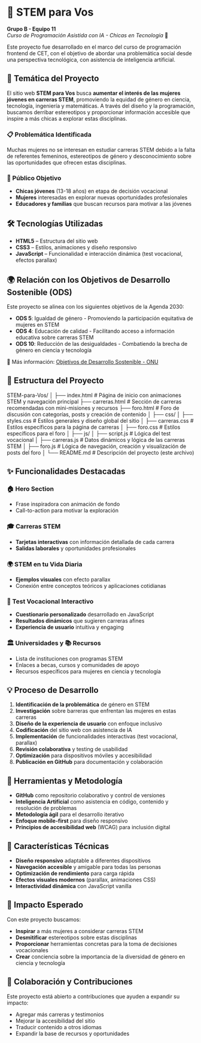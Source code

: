 # 🚀 STEM para Vos

**Grupo B - Equipo 11**  
*Curso de Programación Asistida con IA - Chicas en Tecnología* 🚀

Este proyecto fue desarrollado en el marco del curso de programación frontend de CET, con el objetivo de abordar una problemática social desde una perspectiva tecnológica, con asistencia de inteligencia artificial.

## 🎯 Temática del Proyecto

El sitio web **STEM para Vos** busca **aumentar el interés de las mujeres jóvenes en carreras STEM**, promoviendo la equidad de género en ciencia, tecnología, ingeniería y matemáticas. A través del diseño y la programación, buscamos derribar estereotipos y proporcionar información accesible que inspire a más chicas a explorar estas disciplinas.

### 📋 Problemática Identificada
Muchas mujeres no se interesan en estudiar carreras STEM debido a la falta de referentes femeninos, estereotipos de género y desconocimiento sobre las oportunidades que ofrecen estas disciplinas.

### 👥 Público Objetivo
- **Chicas jóvenes** (13-18 años) en etapa de decisión vocacional
- **Mujeres** interesadas en explorar nuevas oportunidades profesionales
- **Educadores y familias** que buscan recursos para motivar a las jóvenes

## 🛠️ Tecnologías Utilizadas

- **HTML5** – Estructura del sitio web
- **CSS3** – Estilos, animaciones y diseño responsivo
- **JavaScript** – Funcionalidad e interacción dinámica (test vocacional, efectos parallax)

## 🌍 Relación con los Objetivos de Desarrollo Sostenible (ODS)

Este proyecto se alinea con los siguientes objetivos de la Agenda 2030:

- **ODS 5**: Igualdad de género - Promoviendo la participación equitativa de mujeres en STEM
- **ODS 4**: Educación de calidad - Facilitando acceso a información educativa sobre carreras STEM
- **ODS 10**: Reducción de las desigualdades - Combatiendo la brecha de género en ciencia y tecnología

📎 Más información: [Objetivos de Desarrollo Sostenible - ONU](https://www.un.org/sustainabledevelopment/es/)

## 📁 Estructura del Proyecto

STEM-para-Vos/
│
├── index.html              # Página de inicio con animaciones STEM y navegación principal
├── carreras.html           # Sección de carreras recomendadas con mini-misiones y recursos
├── foro.html               # Foro de discusión con categorías, posts y creación de contenido
│
├── css/
│   ├── styles.css          # Estilos generales y diseño global del sitio
│   ├── carreras.css        # Estilos específicos para la página de carreras
│   ├── foro.css            # Estilos específicos para el foro
│
├── js/
│   ├── script.js           # Lógica del test vocacional
│   ├── carreras.js         # Datos dinámicos y lógica de las carreras STEM
│   ├── foro.js             # Lógica de navegación, creación y visualización de posts del foro
│
└── README.md               # Descripción del proyecto (este archivo)

## ✨ Funcionalidades Destacadas

### 🏠 Hero Section
- Frase inspiradora con animación de fondo
- Call-to-action para motivar la exploración

### 🎓 Carreras STEM
- **Tarjetas interactivas** con información detallada de cada carrera
- **Salidas laborales** y oportunidades profesionales

### 🌍 STEM en tu Vida Diaria
- **Ejemplos visuales** con efecto parallax
- Conexión entre conceptos teóricos y aplicaciones cotidianas

### 🧪 Test Vocacional Interactivo
- **Cuestionario personalizado** desarrollado en JavaScript
- **Resultados dinámicos** que sugieren carreras afines
- **Experiencia de usuario** intuitiva y engaging

### 🏛️ Universidades y 📚 Recursos
- Lista de instituciones con programas STEM
- Enlaces a becas, cursos y comunidades de apoyo
- Recursos específicos para mujeres en ciencia y tecnología

## 💡 Proceso de Desarrollo

1. **Identificación de la problemática** de género en STEM
2. **Investigación** sobre barreras que enfrentan las mujeres en estas carreras
3. **Diseño de la experiencia de usuario** con enfoque inclusivo
4. **Codificación** del sitio web con asistencia de IA
5. **Implementación** de funcionalidades interactivas (test vocacional, parallax)
6. **Revisión colaborativa** y testing de usabilidad
7. **Optimización** para dispositivos móviles y accesibilidad
8. **Publicación en GitHub** para documentación y colaboración

## 🤖 Herramientas y Metodología

- **GitHub** como repositorio colaborativo y control de versiones
- **Inteligencia Artificial** como asistencia en código, contenido y resolución de problemas
- **Metodología ágil** para el desarrollo iterativo
- **Enfoque mobile-first** para diseño responsivo
- **Principios de accesibilidad web** (WCAG) para inclusión digital

## 🎨 Características Técnicas

- **Diseño responsivo** adaptable a diferentes dispositivos
- **Navegación accesible** y amigable para todas las personas
- **Optimización de rendimiento** para carga rápida
- **Efectos visuales modernos** (parallax, animaciones CSS)
- **Interactividad dinámica** con JavaScript vanilla

## 🚀 Impacto Esperado

Con este proyecto buscamos:
- **Inspirar** a más mujeres a considerar carreras STEM
- **Desmitificar** estereotipos sobre estas disciplinas
- **Proporcionar** herramientas concretas para la toma de decisiones vocacionales
- **Crear** conciencia sobre la importancia de la diversidad de género en ciencia y tecnología

## 🤝 Colaboración y Contribuciones

Este proyecto está abierto a contribuciones que ayuden a expandir su impacto:
- Agregar más carreras y testimonios
- Mejorar la accesibilidad del sitio
- Traducir contenido a otros idiomas
- Expandir la base de recursos y oportunidades
